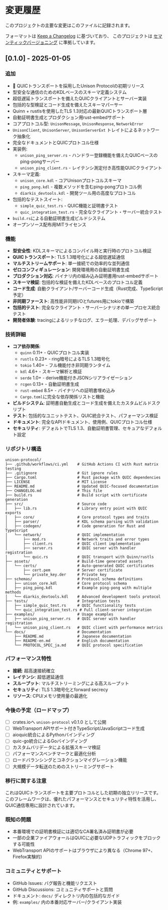 # 変更履歴

このプロジェクトの主要な変更はこのファイルに記録されます。

フォーマットは [Keep a Changelog](https://keepachangelog.com/ja/1.0.0/) に基づいており、
このプロジェクトは [セマンティックバージョニング](https://semver.org/lang/ja/) に準拠しています。

## [0.1.0] - 2025-01-05

### 追加
- 🎵 QUICトランスポートを採用したUnison Protocolの初期リリース
- 型安全な通信のためのKDLベースのスキーマ定義システム
- 超低遅延トランスポートを備えたQUICクライアントとサーバー実装
- 包括的な型検証とコード生成を備えたスキーマパーサー
- Quinn + rustlsを使用したTLS 1.3対応の最新QUICトランスポート層
- 自動証明書生成とプロダクション用rust-embedサポート
- コアプロトコル型: `UnisonMessage`, `UnisonResponse`, `NetworkError`
- `UnisonClient`, `UnisonServer`, `UnisonServerExt` トレイトによるネットワーク抽象化
- 完全なドキュメントとQUICプロトコル仕様
- 実装例:
  - `unison_ping_server.rs` - ハンドラー登録機能を備えたQUICベースのping-pongサーバー
  - `unison_ping_client.rs` - レイテンシ測定付き高性能QUICクライアント
- スキーマ定義:
  - `unison_core.kdl` - コアUnisonプロトコルスキーマ
  - `ping_pong.kdl` - 複数メソッドを含むping-pongプロトコル例
  - `diarkis_devtools.kdl` - 開発ツール用の高度なプロトコル
- 包括的なテストスイート:
  - `simple_quic_test.rs` - QUIC機能と証明書テスト
  - `quic_integration_test.rs` - 完全なクライアント・サーバー統合テスト
- `build.rs`による自動証明書生成ビルドシステム
- オープンソース配布用MITライセンス

### 機能
- **型安全性**: KDLスキーマによるコンパイル時と実行時のプロトコル検証
- **QUICトランスポート**: TLS 1.3暗号化による超低遅延通信
- **マルチストリームサポート**: 単一接続での効率的な並列通信
- **ゼロコンフィギュレーション**: 開発環境用の自動証明書生成
- **プロダクション対応**: バイナリ内の組み込み証明書用rust-embedサポート
- **スキーマ検証**: 包括的な検証を備えたKDLベースのプロトコル定義
- **コード生成**: 自動クライアント/サーバーコード生成（Rust完成、TypeScript予定）
- **非同期ファースト**: 高性能非同期I/Oとfutures用にtokioで構築
- **包括的テスト**: 完全なクライアント・サーバーシナリオの単一プロセス統合テスト
- **開発者体験**: tracingによるリッチなログ、エラー処理、デバッグサポート

### 技術詳細
- **コア依存関係**: 
  - `quinn` 0.11+ - QUICプロトコル実装
  - `rustls` 0.23+ - ring暗号によるTLS 1.3暗号化
  - `tokio` 1.40+ - フル機能付き非同期ランタイム
  - `kdl` 4.6+ - スキーマ解析と検証
  - `serde` 1.0+ - derive機能付きJSONシリアライゼーション
  - `rcgen` 0.13+ - 自動証明書生成
  - `rust-embed` 8.5+ - バイナリへの証明書埋め込み
  - `Cargo.toml`に完全な依存関係リストと機能
- **ビルドシステム**: 証明書自動生成とコード生成を備えたカスタムビルドスクリプト
- **テスト**: 包括的なユニットテスト、QUIC統合テスト、パフォーマンス検証
- **ドキュメント**: 完全なAPIドキュメント、使用例、QUICプロトコル仕様
- **セキュリティ**: デフォルトでTLS 1.3、自動証明書管理、セキュアなデフォルト設定

### リポジトリ構造
```
unison-protocol/
├── .github/workflows/ci.yml    # GitHub Actions CI with Rust matrix testing
├── .gitignore                  # Git ignore rules
├── Cargo.toml                  # Rust package with QUIC dependencies
├── LICENSE                     # MIT License
├── README.md                   # Updated QUIC-focused documentation
├── CHANGELOG.md                # This file
├── build.rs                    # Build script with certificate generation
├── src/                        # Source code
│   ├── lib.rs                  # Library entry point with QUIC exports
│   ├── core/                   # Core protocol types and traits
│   ├── parser/                 # KDL schema parsing with validation
│   ├── codegen/                # Code generation for Rust and TypeScript
│   └── network/                # QUIC implementation
│       ├── mod.rs              # Network traits and error types
│       ├── client.rs           # QUIC client implementation
│       ├── server.rs           # QUIC server with handler registration
│       └── quic.rs             # QUIC transport with Quinn/rustls
├── assets/                     # Build-time generated assets
│   └── certs/                  # Auto-generated QUIC certificates
│       ├── cert.pem            # Server certificate
│       └── private_key.der     # Private key
├── schemas/                    # Protocol schema definitions
│   ├── unison_core.kdl         # Core protocol schema
│   ├── ping_pong.kdl           # Example ping-pong with multiple methods
│   └── diarkis_devtools.kdl    # Advanced development tools protocol
├── tests/                      # Integration tests
│   ├── simple_quic_test.rs     # QUIC functionality tests
│   └── quic_integration_test.rs # Full client-server integration
├── examples/                   # Usage examples
│   ├── unison_ping_server.rs   # QUIC server with handler registration
│   └── unison_ping_client.rs   # QUIC client with performance metrics
└── docs/                       # Documentation
    ├── README.md               # Japanese documentation
    ├── README-en.md            # English documentation  
    └── PROTOCOL_SPEC_ja.md     # QUIC protocol specification
```

### パフォーマンス特性
- **接続**: 超高速接続確立
- **レイテンシ**: 超低遅延通信
- **スループット**: マルチストリーミングによる高スループット
- **セキュリティ**: TLS 1.3暗号化とforward secrecy
- **リソース**: CPU/メモリ使用量の最適化

### 今後の予定（ロードマップ）
- [ ] crates.ioへ `unison-protocol` v0.1.0 として公開
- [ ] WebTransport APIサポート付きTypeScript/JavaScriptコード生成
- [ ] aioquic統合によるPythonバインディング
- [ ] quic-go統合によるGoバインディング
- [ ] カスタムバリデータによる拡張スキーマ検証
- [ ] パフォーマンスベンチマークと最適化分析
- [ ] ロードバランシングとコネクションマイグレーション機能
- [ ] 大規模データ転送のためのストリーミングサポート

### 移行に関する注意
これはQUICトランスポートを主要プロトコルとした初期の独立リリースです。このフレームワークは、優れたパフォーマンスとセキュリティ特性を活用し、QUIC通信専用に設計されています。

### 既知の問題
- 本番環境での証明書検証には適切なCA署名済み証明書が必要
- 一部の企業ファイアウォールはQUICに必要なUDPトラフィックをブロックする可能性
- WebTransport APIのサポートはブラウザにより異なる（Chrome 97+、Firefox実験的）

### コミュニティとサポート
- GitHub Issues: バグ報告と機能リクエスト
- GitHub Discussions: コミュニティサポートと質問  
- ドキュメント: `docs/` ディレクトリ内の包括的なガイド
- 例: `examples/` 内の本番対応サーバー/クライアント実装